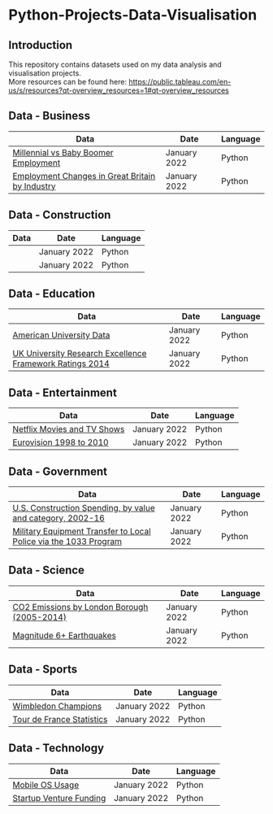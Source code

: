 # Python-Projects-Data-Visualisation

## Introduction
This repository contains datasets used on my data analysis and visualisation projects. <br>
More resources can be found here: https://public.tableau.com/en-us/s/resources?qt-overview_resources=1#qt-overview_resources<br>

## Data - Business
|Data  | Date  | Language|
|------|------ |------ |
[Millennial vs Baby Boomer Employment]()| January 2022 | Python
[Employment Changes in Great Britain by Industry]()| January 2022 | Python

## Data - Construction
|Data  | Date  | Language|
|------|------ |------ |
[]()| January 2022 | Python
[]()| January 2022 | Python

## Data - Education
|Data  | Date  | Language|
|------|------ |------ |
[American University Data]()| January 2022 | Python
[UK University Research Excellence Framework Ratings 2014]()| January 2022 | Python

## Data - Entertainment

|Data  | Date  | Language|
|------|------ |------ |
[Netflix Movies and TV Shows]()| January 2022 | Python
[Eurovision 1998 to 2010]()| January 2022 | Python

## Data - Government
|Data  | Date  | Language|
|------|------ |------ |
[U.S. Construction Spending, by value and category, 2002-16]()| January 2022 | Python
[Military Equipment Transfer to Local Police via the 1033 Program]()| January 2022 | Python

## Data - Science
|Data  | Date  | Language|
|------|------ |------ |
[CO2 Emissions by London Borough (2005-2014)]()| January 2022 | Python
[Magnitude 6+ Earthquakes]()| January 2022 | Python

## Data - Sports
|Data  | Date  | Language|
|------|------ |------ |
[Wimbledon Champions]()| January 2022 | Python
[Tour de France Statistics]()| January 2022 | Python

## Data - Technology
|Data  | Date  | Language|
|------|------ |------ |
[Mobile OS Usage]()| January 2022 | Python
[Startup Venture Funding]()| January 2022 | Python
